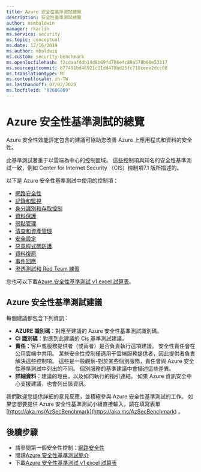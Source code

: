 ```yaml
---
title: Azure 安全性基準測試總覽
description: 安全性基準測試總覽
author: msmbaldwin
manager: rkarlin
ms.service: security
ms.topic: conceptual
ms.date: 12/16/2019
ms.author: mbaldwin
ms.custom: security-benchmark
ms.openlocfilehash: f2cdaafddb14d8b69fd708e4c89a578b60e53317
ms.sourcegitcommit: 877491bd46921c11dd478bd25fc718ceee2dcc08
ms.translationtype: MT
ms.contentlocale: zh-TW
ms.lasthandoff: 07/02/2020
ms.locfileid: "82606869"
---
```

# <a name="overview-of-the-azure-security-benchmark"></a>Azure 安全性基準測試的總覽

Azure 安全性效能評定包含的建議可協助您改善 Azure 上應用程式和資料的安全性。

此基準測試著重于以雲端為中心的控制區域。 這些控制項與知名的安全性基準測試一致，例如 Center for Internet Security （CIS）控制項7.1 版所描述的。

以下是 Azure 安全性基準測試中使用的控制項： 

- [網路安全性](security-control-network-security.md)
- [記錄和監視](security-control-logging-monitoring.md)
- [身分識別和存取控制](security-control-identity-access-control.md)
- [資料保護](security-control-data-protection.md)
- [弱點管理](security-control-vulnerability-management.md)
- [清查和資產管理](security-control-inventory-asset-management.md)
- [安全設定](security-control-secure-configuration.md)
- [惡意程式碼防護](security-control-malware-defense.md)
- [資料復原](security-control-data-recovery.md)
- [事件回應](security-control-incident-response.md)
- [滲透測試和 Red Team 練習](security-control-penetration-tests-red-team-exercises.md)

您也可以下載[Azure 安全性基準測試 v1 excel 試算表](https://github.com/MicrosoftDocs/SecurityBenchmarks/tree/master/spreadsheets)。

## <a name="azure-security-benchmark-recommendations"></a>Azure 安全性基準測試建議 

每個建議都包含下列資訊： 

- **AZURE 識別碼**：對應至建議的 Azure 安全性基準測試識別碼。 
- **CI 識別碼**：對應到此建議的 Cis 基準測試建議。  
- **責任**：客戶或服務提供者（或兩者）是否負責執行這項建議。 安全性責任會在公用雲端中共用。 某些安全性控制僅適用于雲端服務提供者，因此提供者負責解決這些控制項。 這些是一般觀察-對於某些個別服務，責任會與 Azure 安全性基準測試中列出的不同。 個別服務的基準建議中會描述這些差異。 
- **詳細資料**：建議的理由，以及如何執行的指引連結。 如果 Azure 資訊安全中心支援建議，也會列出該資訊。

我們歡迎您提供詳細的意見反應，並積極參與 Azure 安全性基準測試的工作。 如果您想要提供 Azure 安全性基準測試小組直接輸入，請在填寫表單 [https://aka.ms/AzSecBenchmark](https://aka.ms/AzSecBenchmark) 。

## <a name="next-steps"></a>後續步驟

- 請參閱第一個安全性控制：[網路安全性](security-control-network-security.md)
- 閱讀[Azure 安全性基準測試簡介](introduction.md)
- 下載[Azure 安全性基準測試 v1 excel 試算表](https://github.com/MicrosoftDocs/SecurityBenchmarks/tree/master/spreadsheets)
